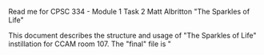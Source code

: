 Read me for CPSC 334 - Module 1 Task 2
Matt Albritton
"The Sparkles of Life"

This document describes the structure and usage of "The Sparkles of Life" instillation for CCAM room 107.
The  "final" file is "
